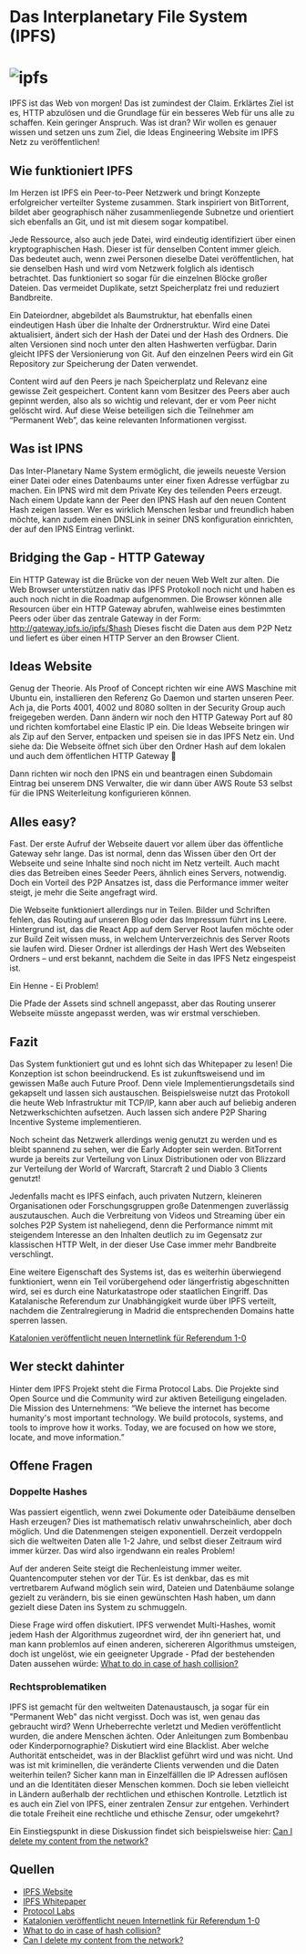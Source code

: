 # Das Interplanetary File System (IPFS) 

# ![ipfs](ipfs.jpg)

IPFS ist das Web von morgen!  Das ist zumindest der Claim. Erklärtes Ziel ist es, HTTP abzulösen und die Grundlage für ein besseres Web für uns alle zu schaffen. Kein geringer Anspruch. Was ist dran? Wir wollen es genauer wissen und setzen uns zum Ziel, die Ideas Engineering Website im IPFS Netz zu veröffentlichen! 

 
## Wie funktioniert IPFS 

Im Herzen ist IPFS ein Peer-to-Peer Netzwerk und bringt Konzepte erfolgreicher verteilter Systeme zusammen. Stark inspiriert von BitTorrent, bildet aber geographisch näher zusammenliegende Subnetze und orientiert sich ebenfalls an Git, und ist mit diesem sogar kompatibel. 

Jede Ressource, also auch jede Datei, wird eindeutig identifiziert über einen kryptographischen Hash. Dieser ist für denselben Content immer gleich. Das bedeutet auch, wenn zwei Personen dieselbe Datei veröffentlichen, hat sie denselben Hash und wird vom Netzwerk folglich als identisch betrachtet. Das funktioniert so sogar für die einzelnen Blöcke großer Dateien. Das vermeidet Duplikate, setzt Speicherplatz frei und reduziert Bandbreite. 

Ein Dateiordner, abgebildet als Baumstruktur, hat ebenfalls einen eindeutigen Hash über die Inhalte der Ordnerstruktur. Wird eine Datei aktualisiert, ändert sich der Hash der Datei und der Hash des Ordners. Die alten Versionen sind noch unter den alten Hashwerten verfügbar. Darin gleicht IPFS der Versionierung von Git. Auf den einzelnen Peers wird ein Git Repository zur Speicherung der Daten verwendet. 

Content wird auf den Peers je nach Speicherplatz und Relevanz eine gewisse Zeit gespeichert. Content kann vom Besitzer des Peers aber auch gepinnt werden, also als so wichtig und relevant, der er vom Peer nicht gelöscht wird. Auf diese Weise beteiligen sich die Teilnehmer am “Permanent Web”, das keine relevanten Informationen vergisst. 
 

## Was ist IPNS 

Das Inter-Planetary Name System ermöglicht, die jeweils neueste Version einer Datei oder eines Datenbaums unter einer fixen Adresse verfügbar zu machen. Ein IPNS wird mit dem Private Key des teilenden Peers erzeugt. Nach einem Update kann der Peer den IPNS Hash auf den neuen Content Hash zeigen lassen. Wer es wirklich Menschen lesbar und freundlich haben möchte, kann zudem einen DNSLink in seiner DNS konfiguration einrichten, der auf den IPNS Eintrag verlinkt. 

 
## Bridging the Gap - HTTP Gateway 

Ein HTTP Gateway ist die Brücke von der neuen Web Welt zur alten. Die Web Browser unterstützen nativ das IPFS Protokoll noch nicht und haben es auch noch nicht in die Roadmap aufgenommen. Die Browser können alle Resourcen über ein HTTP Gateway abrufen, wahlweise eines bestimmten Peers oder über das zentrale Gateway in der Form: http://gateway.ipfs.io/ipfs/$hash 
Dieses fischt die Daten aus dem P2P Netz und liefert es über einen HTTP Server an den Browser Client. 


## Ideas Website 

Genug der Theorie. Als Proof of Concept richten wir eine AWS Maschine mit Ubuntu ein, installieren den Referenz Go Daemon und starten unseren Peer. Ach ja, die Ports 4001, 4002 und 8080 sollten in der Security Group auch freigegeben werden. Dann ändern wir noch den HTTP Gateway Port auf 80 und richten komfortabel eine Elastic IP ein. Die Ideas Webseite bringen wir als Zip auf den Server, entpacken und speisen sie in das IPFS Netz ein. Und siehe da: Die Webseite öffnet sich über den Ordner Hash auf dem lokalen und auch dem öffentlichen HTTP Gateway 🙂 

Dann richten wir noch den IPNS ein und beantragen einen Subdomain Eintrag bei unserem DNS Verwalter, die wir dann über AWS Route 53 selbst für die IPNS Weiterleitung konfigurieren können. 
 

## Alles easy? 

Fast. Der erste Aufruf der Webseite dauert vor allem über das öffentliche Gateway sehr lange. Das ist normal, denn das Wissen über den Ort der Webseite und seine Inhalte sind noch nicht im Netz verteilt. Auch macht dies das Betreiben eines Seeder Peers, ähnlich eines Servers, notwendig. Doch ein Vorteil des P2P Ansatzes ist, dass die Performance immer weiter steigt, je mehr die Seite angefragt wird.  

Die Webseite funktioniert allerdings nur in Teilen. Bilder und Schriften fehlen, das Routing auf unseren Blog oder das Impressum führt ins Leere. Hintergrund ist, das die React App auf dem Server Root laufen möchte oder zur Build Zeit wissen muss, in welchem Unterverzeichnis des Server Roots sie laufen wird. Dieser Ordner ist allerdings der Hash Wert des Webseiten Ordners – und erst bekannt, nachdem die Seite in das IPFS Netz eingespeist ist.  

Ein Henne - Ei Problem!  

Die Pfade der Assets sind schnell angepasst, aber das Routing unserer Webseite müsste angepasst werden, was wir erstmal verschieben. 


## Fazit 

Das System funktioniert gut und es lohnt sich das Whitepaper zu lesen! Die Konzeption ist schon beeindruckend. Es ist zukunftsweisend und im gewissen Maße auch Future Proof. Denn viele Implementierungsdetails sind gekapselt und lassen sich austauschen. Beispielsweise nutzt das Protokoll die heute Web Infrastruktur mit TCP/IP, kann aber auch auf beliebig anderen Netzwerkschichten aufsetzen. Auch lassen sich andere P2P Sharing Incentive Systeme implementieren.  

Noch scheint das Netzwerk allerdings wenig genutzt zu werden und es bleibt spannend zu sehen, wer die Early Adopter sein werden. BitTorrent wurde ja bereits zur Verteilung von Linux Distributionen oder von Blizzard zur Verteilung der World of Warcraft, Starcraft 2 und Diablo 3 Clients genutzt! 

Jedenfalls macht es IPFS einfach, auch privaten Nutzern, kleineren Organisationen oder Forschungsgruppen große Datenmengen zuverlässig auszutauschen. Auch die Verbreitung von Videos und Streaming über ein solches P2P System ist naheliegend, denn die Performance nimmt mit steigendem Interesse an den Inhalten deutlich zu im Gegensatz zur klassischen HTTP Welt, in der dieser Use Case immer mehr Bandbreite verschlingt.

Eine weitere Eigenschaft des Systems ist, das es weiterhin überwiegend funktioniert, wenn ein Teil vorübergehend oder längerfristig abgeschnitten wird, sei es durch eine Naturkatastrope oder staatlichen Eingriff. Das Katalanische Referendum zur Unabhängigkeit wurde über IPFS verteilt, nachdem die Zentralregierung in Madrid die entsprechenden Domains hatte sperren lassen.

[Katalonien veröffentlicht neuen Internetlink für Referendum 1-0](https://analogo.de/2017/09/23/katalonien-veroeffentlicht-neuen-internetlink-fuer-referendum-1-0/)

 
## Wer steckt dahinter 

Hinter dem IPFS Projekt steht die Firma Protocol Labs. Die Projekte sind Open Source und die Community wird zur aktiven Beteiligung eingeladen. Die Mission des Unternehmens: “We believe the internet has become humanity's most important technology. We build protocols, systems, and tools to improve how it works. Today, we are focused on how we store, locate, and move information.” 

## Offene Fragen 

### Doppelte Hashes

Was passiert eigentlich, wenn zwei Dokumente oder Dateibäume denselben Hash erzeugen? Dies ist mathematisch relativ unwahrscheinlich, aber doch möglich. Und die Datenmengen steigen exponentiell. Derzeit verdoppeln sich die weltweiten Daten alle 1-2 Jahre, und selbst dieser Zeitraum wird immer kürzer. Das wird also irgendwann ein reales Problem!

Auf der anderen Seite steigt die Rechenleistung immer weiter. Quantencomputer stehen vor der Tür. Es ist denkbar, das es mit vertretbarem Aufwand möglich sein wird, Dateien und Datenbäume solange gezielt zu verändern, bis sie einen gewünschten Hash haben, um dann gezielt diese Daten ins System zu schmuggeln.

Diese Frage wird offen diskutiert. IPFS verwendet Multi-Hashes, womit jedem Hash der Algorithmus zugeordnet wird, der ihn generiert hat, und man kann problemlos auf einen anderen, sichereren Algorithmus umsteigen, doch ist ungelöst, wie ein geeigneter Upgrade - Pfad der bestehenden Daten aussehen würde:
[What to do in case of hash collision?](https://discuss.ipfs.io/t/what-to-do-in-case-of-hash-collision/482/9)

### Rechtsproblematiken

IPFS ist gemacht für den weltweiten Datenaustausch, ja sogar für ein "Permanent Web" das nicht vergisst. Doch was ist, wen genau das gebraucht wird? Wenn Urheberrechte verletzt und Medien veröffentlicht wurden, die andere Menschen ächten. Oder Anleitungen zum Bombenbau oder Kinderpornographie? Diskutiert wird eine Blacklist. Aber welche Authorität entscheidet, was in der Blacklist geführt wird und was nicht. Und was ist mit kriminellen, die veränderte Clients verwenden und die Daten weiterhin teilen? Sicher kann man in Einzelfälllen die IP Adressen auflösen und an die Identitäten dieser Menschen kommen. Doch sie leben vielleicht in Ländern außerhalb der rechtlichen und ethischen Kontrolle. Letztlich ist es auch ein Ziel von IPFS, einer zentralen Zensur zur entgehen. Verhindert die totale Freiheit eine rechtliche und ethische Zensur, oder umgekehrt? 

Ein Einstiegspunkt in diese Diskussion findet sich beispielsweise hier:
[Can I delete my content from the network?](https://github.com/ipfs/faq/issues/9)


## Quellen 
- [IPFS Website](https://ipfs.io/) 
- [IPFS Whitepaper](https://github.com/ipfs/papers/raw/master/ipfs-cap2pfs/ipfs-p2p-file-system.pdf) 
- [Protocol Labs](https://protocol.ai)
- [Katalonien veröffentlicht neuen Internetlink für Referendum 1-0](https://analogo.de/2017/09/23/katalonien-veroeffentlicht-neuen-internetlink-fuer-referendum-1-0/)
- [What to do in case of hash collision?](https://discuss.ipfs.io/t/what-to-do-in-case-of-hash-collision/482/9)
- [Can I delete my content from the network?](https://github.com/ipfs/faq/issues/9)